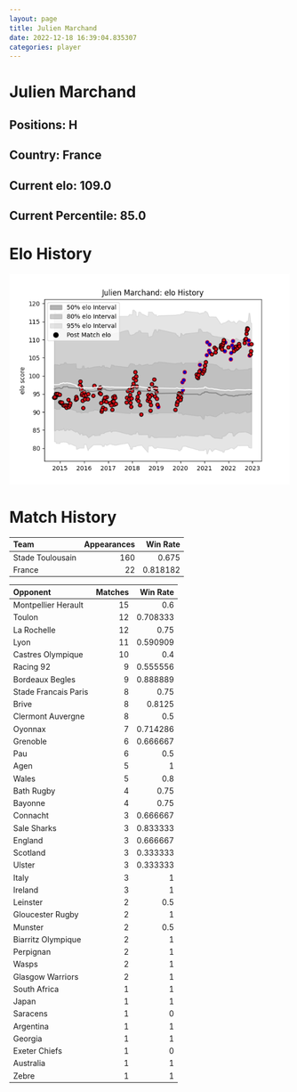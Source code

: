 ```yaml
---  
layout: page  
title: Julien Marchand  
date: 2022-12-18 16:39:04.835307  
categories: player  
---
```

# Julien Marchand

## Positions: H

## Country: France

## Current elo: 109.0

## Current Percentile: 85.0

# Elo History


![elo history](history_JulienMarchand.png)
# Match History


| Team             |   Appearances |   Win Rate |
|:-----------------|--------------:|-----------:|
| Stade Toulousain |           160 |   0.675    |
| France           |            22 |   0.818182 |

| Opponent             |   Matches |   Win Rate |
|:---------------------|----------:|-----------:|
| Montpellier Herault  |        15 |   0.6      |
| Toulon               |        12 |   0.708333 |
| La Rochelle          |        12 |   0.75     |
| Lyon                 |        11 |   0.590909 |
| Castres Olympique    |        10 |   0.4      |
| Racing 92            |         9 |   0.555556 |
| Bordeaux Begles      |         9 |   0.888889 |
| Stade Francais Paris |         8 |   0.75     |
| Brive                |         8 |   0.8125   |
| Clermont Auvergne    |         8 |   0.5      |
| Oyonnax              |         7 |   0.714286 |
| Grenoble             |         6 |   0.666667 |
| Pau                  |         6 |   0.5      |
| Agen                 |         5 |   1        |
| Wales                |         5 |   0.8      |
| Bath Rugby           |         4 |   0.75     |
| Bayonne              |         4 |   0.75     |
| Connacht             |         3 |   0.666667 |
| Sale Sharks          |         3 |   0.833333 |
| England              |         3 |   0.666667 |
| Scotland             |         3 |   0.333333 |
| Ulster               |         3 |   0.333333 |
| Italy                |         3 |   1        |
| Ireland              |         3 |   1        |
| Leinster             |         2 |   0.5      |
| Gloucester Rugby     |         2 |   1        |
| Munster              |         2 |   0.5      |
| Biarritz Olympique   |         2 |   1        |
| Perpignan            |         2 |   1        |
| Wasps                |         2 |   1        |
| Glasgow Warriors     |         2 |   1        |
| South Africa         |         1 |   1        |
| Japan                |         1 |   1        |
| Saracens             |         1 |   0        |
| Argentina            |         1 |   1        |
| Georgia              |         1 |   1        |
| Exeter Chiefs        |         1 |   0        |
| Australia            |         1 |   1        |
| Zebre                |         1 |   1        |
